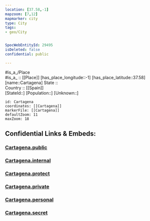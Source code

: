 ```yaml
---
location: [37.58,-1] 
mapzoom: [7,12] 
mapmarker: city 
type: City
tags:
- geo/City


SpocWebEntityId: 29495
isDeleted: false
confidential: public

---
```

#is_a_/Place  
#is_a_ :: [[Place]] 
[has_place_longitude::-1] 
[has_place_latitude::37.58] 
[name::Cartagena] 
State ::  
Country :: [[Spain]]  
[StateId::] 
[Population::] 
[Unknown::] 


```leaflet
id: Cartagena
coordinates: [[Cartagena]] 
markerFile: [[Cartagena]] 
defaultZoom: 11 
maxZoom: 18
```


## Confidential Links & Embeds: 

### [Cartagena.public](/_public/\Earth\Continent\Europe\Europe~South\Spain\CityCartagena.public.md) 

### [Cartagena.internal](/_internal/\Earth\Continent\Europe\Europe~South\Spain\CityCartagena.internal.md) 

### [Cartagena.protect](/_protect/\Earth\Continent\Europe\Europe~South\Spain\CityCartagena.protect.md) 

### [Cartagena.private](/_private/\Earth\Continent\Europe\Europe~South\Spain\CityCartagena.private.md) 

### [Cartagena.personal](/_personal/\Earth\Continent\Europe\Europe~South\Spain\CityCartagena.personal.md) 

### [Cartagena.secret](/_secret/\Earth\Continent\Europe\Europe~South\Spain\CityCartagena.secret.md)

